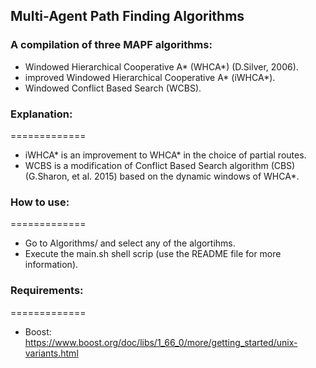 ## Multi-Agent Path Finding Algorithms

### A compilation of three MAPF algorithms:

* Windowed Hierarchical Cooperative A* (WHCA*) (D.Silver, 2006).
* improved Windowed Hierarchical Cooperative A* (iWHCA*).
* Windowed Conflict Based Search (WCBS).


### Explanation:
=============

* iWHCA* is an improvement to WHCA* in the choice of partial routes.
* WCBS is a modification of Conflict Based Search algorithm (CBS) (G.Sharon, et al. 2015) based on the dynamic windows of WHCA*.


### How to use:
=============

* Go to Algorithms/ and select any of the algortihms.
* Execute the main.sh shell scrip (use the README file for more information).


### Requirements:
=============

* Boost: https://www.boost.org/doc/libs/1_66_0/more/getting_started/unix-variants.html
